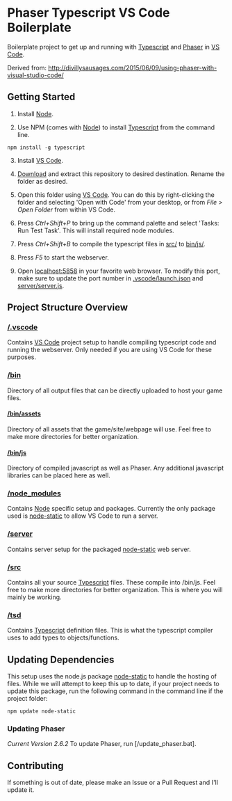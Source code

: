 # Phaser Typescript VS Code Boilerplate
Boilerplate project to get up and running with [Typescript] and [Phaser] in [VS Code].

Derived from: http://divillysausages.com/2015/06/09/using-phaser-with-visual-studio-code/

## Getting Started
1. Install [Node].

2. Use NPM (comes with [Node]) to install [Typescript] from the command line.

  ```
  npm install -g typescript
  ```

3. Install [VS Code].

4. [Download] and extract this repository to desired destination. Rename the folder as desired.

5. Open this folder using [VS Code]. You can do this by right-clicking the folder and selecting 'Open with Code' from your desktop, or from *File > Open Folder* from within VS Code.

6. Press *Ctrl+Shift+P* to bring up the command palette and select 'Tasks: Run Test Task'. This will install required node modules.

7. Press *Ctrl+Shift+B* to compile the typescript files in [src/](src/) to [bin/js/](bin/js/).

8. Press *F5* to start the webserver.

9. Open [localhost:5858] in your favorite web browser. To modify this port, make sure to update the port number in [.vscode/launch.json](.vscode/launch.json) and [server/server.js](server/server.js).

## Project Structure Overview

### [/.vscode](/.vscode)
Contains [VS Code] project setup to handle compiling typescript code and running the webserver. Only needed if you are using VS Code for these purposes.

### [/bin](/bin)
Directory of all output files that can be directly uploaded to host your game files. 

#### [/bin/assets](/bin/assets)
Directory of all assets that the game/site/webpage will use. Feel free to make more directories for better organization.

#### [/bin/js](/bin/js)
Directory of compiled javascript as well as Phaser. Any additional javascript libraries can be placed here as well.

### [/node_modules](/node_modules)
Contains [Node] specific setup and packages. Currently the only package used is [node-static] to allow VS Code to run a server.

### [/server](/server)
Contains server setup for the packaged [node-static] web server.

### [/src](/src)
Contains all your source [Typescript] files. These compile into /bin/js. Feel free to make more directories for better organization. This is where you will mainly be working.

### [/tsd](/tsd)
Contains [Typescript] definition files. This is what the typescript compiler uses to add types to objects/functions.

## Updating Dependencies
This setup uses the node.js package [node-static] to handle the hosting of files. While we will attempt to keep this up to date, if your project needs to update this package, run the following command in the command line if the project folder:
```
npm update node-static
```
### Updating Phaser
*Current Version 2.6.2*
To update Phaser, run [/update_phaser.bat].

## Contributing
If something is out of date, please make an Issue or a Pull Request and I'll update it.

[Phaser]:			http://phaser.io/
[Node]: 			https://nodejs.org
[Typescript]:		https://www.npmjs.com/package/typescript
[VS Code]: 			https://code.visualstudio.com
[Download]: 		https://code.visualstudio.com/
[localhost:5858]:	localhost:5858
[node-static]:		https://github.com/cloudhead/node-static
